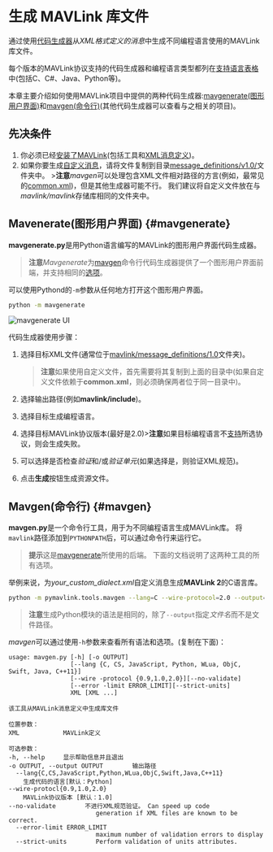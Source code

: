 # 生成 MAVLink 库文件

通过使用[代码生成器](../messages/README.md)从*XML格式定义的消息*中生成不同编程语言使用的MAVLink库文件。

每个版本的MAVLink协议支持的代码生成器和编程语言类型都列在[支持语言表格](../README.md#supported_languages)中(包括C、C#、Java、Python等)。

本章主要介绍如何使用MAVLink项目中提供的两种代码生成器:[mavgenerate(图形用户界面)](#mavgenerate)和[mavgen(命令行)](#mavgen)(其他代码生成器可以查看与之相关的项目)。

## 先决条件

1. 你必须已经[安装了MAVLink](../getting_started/installation.md)(包括工具和[XML消息定义](../messages/README.md))。
2. 如果你要生成[自定义消息](../messages/README.md#dialects)，请将文件复制到目录[message_definitions/v1.0/](https://github.com/mavlink/mavlink/tree/master/message_definitions/v1.0)文件夹中。 >**注意***mavgen*可以处理包含XML文件相对路径的方言(例如，最常见的[common.xml](../messages/common.md))，但是其他生成器可能不行。 我们建议将自定义文件放在与*mavlink/mavlink*存储库相同的文件夹中。

## Mavenerate(图形用户界面) {#mavgenerate}

**mavgenerate.py**是用Python语言编写的MAVLink的图形用户界面代码生成器。

> **注意***Mavgenerate*为[mavgen](#mavgen)命令行代码生成器提供了一个图形用户界面前端，并支持相同的[选项](#mavgen_options)。

可以使用Pythond的`-m`参数从任何地方打开这个图形用户界面。

```sh
python -m mavgenerate
```

![mavgenerate UI](../../assets/mavgen/mavlink_generator.png)

代码生成器使用步骤：

1. 选择目标XML文件(通常位于[mavlink/message_definitions/1.0](https://github.com/mavlink/mavlink/tree/master/message_definitions/1.0)文件夹)。
    
    > **注意**如果使用自定义文件，首先需要将其复制到上面的目录中(如果自定义文件依赖于**common.xml**，则必须确保两者位于同一目录中)。

2. 选择输出路径(例如**mavlink/include**)。

3. 选择目标生成编程语言。
4. 选择目标MAVLink协议版本(最好是2.0)>**注意**如果目标编程语言不[支持](../README.md#supported_languages)所选协议，则会生成失败。
5. 可以选择是否检查*验证*和/或*验证单元*(如果选择是，则验证XML规范)。
6. 点击**生成**按钮生成资源文件。

## Mavgen(命令行) {#mavgen}

**mavgen.py**是一个命令行工具，用于为不同编程语言生成MAVLink库。 将`mavlink`路径添加到`PYTHONPATH`后，可以通过命令行来运行它。

> **提示**这是[mavgenerate](#mavgenerate)所使用的后端。 下面的文档说明了这两种工具的所有选项。

举例来说，为*your_custom_dialect.xml*自定义消息生成**MAVLink 2**的C语言库。

```sh
python -m pymavlink.tools.mavgen --lang=C --wire-protocol=2.0 --output=generated/include/mavlink/v2.0 message_definitions/v1.0/your_custom_dialect.xml
```

> **注意**生成Python模块的语法是相同的，除了`--output`指定*文件名*而不是文件路径。 <!-- https://github.com/ArduPilot/pymavlink/issues/203 -->

<span id="mavgen_options"></span>
*mavgen*可以通过使用`-h`参数来查看所有语法和选项。(复制在下面)：

    usage: mavgen.py [-h] [-o OUTPUT]
                     [--lang {C, CS, JavaScript, Python, WLua, ObjC, Swift, Java, C++11}]
                     [--wire -protocol {0.9,1.0,2.0}][--no-validate]
                     [--error -limit ERROR_LIMIT][--strict-units]
                     XML [XML ...]
    
    该工具从MAVLink消息定义中生成库文件
    
    位置参数：
    XML            MAVLink定义
    
    可选参数：
    -h, --help     显示帮助信息并且退出
    -o OUTPUT, --output OUTPUT        输出路径
      --lang{C,CS,JavaScript,Python,WLua,ObjC,Swift,Java,C++11}
        生成代码的语言[默认：Python]
    --wire-protocl{0.9,1.0,2.0}
        MAVLink协议版本 [默认：1.0]
    --no-validate        不进行XML规范验证。 Can speed up code
                            generation if XML files are known to be correct.
      --error-limit ERROR_LIMIT
                            maximum number of validation errors to display
      --strict-units        Perform validation of units attributes.